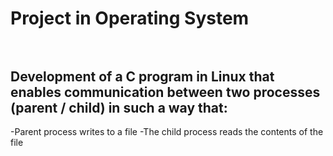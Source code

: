 # Project in Operating System <br><br>
## Development of a C program in Linux that enables communication between two processes (parent / child) in such a way that:
-Parent process writes to a file
-The child process reads the contents of the file <br>
